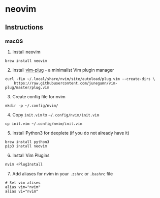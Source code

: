 # neovim

## Instructions

### macOS

1. Install neovim
```
brew install neovim
```
2. Install [vim-plug](https://github.com/junegunn/vim-plug) - a minimalist Vim plugin manager
```
curl -fLo ~/.local/share/nvim/site/autoload/plug.vim --create-dirs \
    https://raw.githubusercontent.com/junegunn/vim-plug/master/plug.vim
```
3. Create config file for nvim
```
mkdir -p ~/.config/nvim/
```
4. Copy `init.vim` to `~/.config/nvim/init.vim`
```
cp init.vim ~/.config/nvim/init.vim
```
5. Install Python3 for deoplete (if you do not already have it)
```
brew install python3
pip3 install neovim
```

6. Install Vim Plugins
```js
nvim +PlugInstall
```
7. Add aliases for nvim in your `.zshrc` or `.bashrc` file
```
# Set vim alises
alias vim="nvim"
alias vi="nvim"
```
